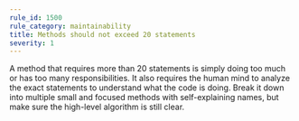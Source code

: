 ```yaml
---
rule_id: 1500
rule_category: maintainability
title: Methods should not exceed 20 statements
severity: 1
---
```

A method that requires more than 20 statements is simply doing too much or has too many responsibilities. It also requires the human mind to analyze the exact statements to understand what the code is doing. Break it down into multiple small and focused methods with self-explaining names, but make sure the high-level algorithm is still clear.
